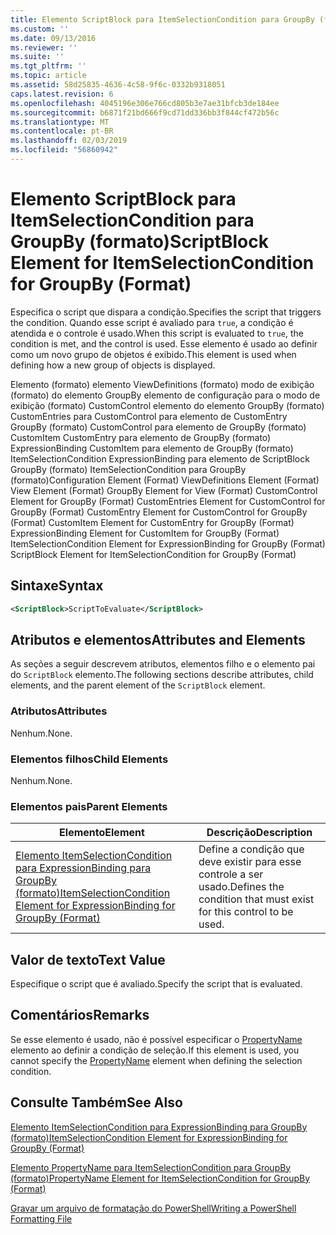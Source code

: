 ```yaml
---
title: Elemento ScriptBlock para ItemSelectionCondition para GroupBy (formato) | Microsoft Docs
ms.custom: ''
ms.date: 09/13/2016
ms.reviewer: ''
ms.suite: ''
ms.tgt_pltfrm: ''
ms.topic: article
ms.assetid: 58d25835-4636-4c58-9f6c-0332b9318051
caps.latest.revision: 6
ms.openlocfilehash: 4045196e306e766cd805b3e7ae31bfcb3de184ee
ms.sourcegitcommit: b6871f21bd666f9cd71dd336bb3f844cf472b56c
ms.translationtype: MT
ms.contentlocale: pt-BR
ms.lasthandoff: 02/03/2019
ms.locfileid: "56860942"
---
```

# <a name="scriptblock-element-for-itemselectioncondition-for-groupby-format"></a><span data-ttu-id="fa6a9-102">Elemento ScriptBlock para ItemSelectionCondition para GroupBy (formato)</span><span class="sxs-lookup"><span data-stu-id="fa6a9-102">ScriptBlock Element for ItemSelectionCondition for GroupBy (Format)</span></span>

<span data-ttu-id="fa6a9-103">Especifica o script que dispara a condição.</span><span class="sxs-lookup"><span data-stu-id="fa6a9-103">Specifies the script that triggers the condition.</span></span> <span data-ttu-id="fa6a9-104">Quando esse script é avaliado para `true`, a condição é atendida e o controle é usado.</span><span class="sxs-lookup"><span data-stu-id="fa6a9-104">When this script is evaluated to `true`, the condition is met, and the control is used.</span></span> <span data-ttu-id="fa6a9-105">Esse elemento é usado ao definir como um novo grupo de objetos é exibido.</span><span class="sxs-lookup"><span data-stu-id="fa6a9-105">This element is used when defining how a new group of objects is displayed.</span></span>

<span data-ttu-id="fa6a9-106">Elemento (formato) elemento ViewDefinitions (formato) modo de exibição (formato) do elemento GroupBy elemento de configuração para o modo de exibição (formato) CustomControl elemento do elemento GroupBy (formato) CustomEntries para CustomControl para elemento de CustomEntry GroupBy (formato) CustomControl para elemento de GroupBy (formato) CustomItem CustomEntry para elemento de GroupBy (formato) ExpressionBinding CustomItem para elemento de GroupBy (formato) ItemSelectionCondition ExpressionBinding para elemento de ScriptBlock GroupBy (formato) ItemSelectionCondition para GroupBy (formato)</span><span class="sxs-lookup"><span data-stu-id="fa6a9-106">Configuration Element (Format) ViewDefinitions Element (Format) View Element (Format) GroupBy Element for View (Format) CustomControl Element for GroupBy (Format) CustomEntries Element for CustomControl for GroupBy (Format) CustomEntry Element for CustomControl for GroupBy (Format) CustomItem Element for CustomEntry for GroupBy (Format) ExpressionBinding Element for CustomItem for GroupBy (Format) ItemSelectionCondition Element for ExpressionBinding for GroupBy (Format) ScriptBlock Element for ItemSelectionCondition for GroupBy (Format)</span></span>

## <a name="syntax"></a><span data-ttu-id="fa6a9-107">Sintaxe</span><span class="sxs-lookup"><span data-stu-id="fa6a9-107">Syntax</span></span>

```xml
<ScriptBlock>ScriptToEvaluate</ScriptBlock>
```

## <a name="attributes-and-elements"></a><span data-ttu-id="fa6a9-108">Atributos e elementos</span><span class="sxs-lookup"><span data-stu-id="fa6a9-108">Attributes and Elements</span></span>

<span data-ttu-id="fa6a9-109">As seções a seguir descrevem atributos, elementos filho e o elemento pai do `ScriptBlock` elemento.</span><span class="sxs-lookup"><span data-stu-id="fa6a9-109">The following sections describe attributes, child elements, and the parent element of the `ScriptBlock` element.</span></span>

### <a name="attributes"></a><span data-ttu-id="fa6a9-110">Atributos</span><span class="sxs-lookup"><span data-stu-id="fa6a9-110">Attributes</span></span>

<span data-ttu-id="fa6a9-111">Nenhum.</span><span class="sxs-lookup"><span data-stu-id="fa6a9-111">None.</span></span>

### <a name="child-elements"></a><span data-ttu-id="fa6a9-112">Elementos filhos</span><span class="sxs-lookup"><span data-stu-id="fa6a9-112">Child Elements</span></span>

<span data-ttu-id="fa6a9-113">Nenhum.</span><span class="sxs-lookup"><span data-stu-id="fa6a9-113">None.</span></span>

### <a name="parent-elements"></a><span data-ttu-id="fa6a9-114">Elementos pais</span><span class="sxs-lookup"><span data-stu-id="fa6a9-114">Parent Elements</span></span>

|<span data-ttu-id="fa6a9-115">Elemento</span><span class="sxs-lookup"><span data-stu-id="fa6a9-115">Element</span></span>|<span data-ttu-id="fa6a9-116">Descrição</span><span class="sxs-lookup"><span data-stu-id="fa6a9-116">Description</span></span>|
|-------------|-----------------|
|[<span data-ttu-id="fa6a9-117">Elemento ItemSelectionCondition para ExpressionBinding para GroupBy (formato)</span><span class="sxs-lookup"><span data-stu-id="fa6a9-117">ItemSelectionCondition Element for ExpressionBinding for GroupBy (Format)</span></span>](./itemselectioncondition-element-for-expressionbinding-for-groupby-format.md)|<span data-ttu-id="fa6a9-118">Define a condição que deve existir para esse controle a ser usado.</span><span class="sxs-lookup"><span data-stu-id="fa6a9-118">Defines the condition that must exist for this control to be used.</span></span>|

## <a name="text-value"></a><span data-ttu-id="fa6a9-119">Valor de texto</span><span class="sxs-lookup"><span data-stu-id="fa6a9-119">Text Value</span></span>

<span data-ttu-id="fa6a9-120">Especifique o script que é avaliado.</span><span class="sxs-lookup"><span data-stu-id="fa6a9-120">Specify the script that is evaluated.</span></span>

## <a name="remarks"></a><span data-ttu-id="fa6a9-121">Comentários</span><span class="sxs-lookup"><span data-stu-id="fa6a9-121">Remarks</span></span>

<span data-ttu-id="fa6a9-122">Se esse elemento é usado, não é possível especificar o [PropertyName](./propertyname-element-for-itemselectioncondition-for-groupby-format.md) elemento ao definir a condição de seleção.</span><span class="sxs-lookup"><span data-stu-id="fa6a9-122">If this element is used, you cannot specify the [PropertyName](./propertyname-element-for-itemselectioncondition-for-groupby-format.md) element when defining the selection condition.</span></span>

## <a name="see-also"></a><span data-ttu-id="fa6a9-123">Consulte Também</span><span class="sxs-lookup"><span data-stu-id="fa6a9-123">See Also</span></span>

[<span data-ttu-id="fa6a9-124">Elemento ItemSelectionCondition para ExpressionBinding para GroupBy (formato)</span><span class="sxs-lookup"><span data-stu-id="fa6a9-124">ItemSelectionCondition Element for ExpressionBinding for GroupBy (Format)</span></span>](./itemselectioncondition-element-for-expressionbinding-for-groupby-format.md)

[<span data-ttu-id="fa6a9-125">Elemento PropertyName para ItemSelectionCondition para GroupBy (formato)</span><span class="sxs-lookup"><span data-stu-id="fa6a9-125">PropertyName Element for ItemSelectionCondition for GroupBy (Format)</span></span>](./propertyname-element-for-itemselectioncondition-for-groupby-format.md)

[<span data-ttu-id="fa6a9-126">Gravar um arquivo de formatação do PowerShell</span><span class="sxs-lookup"><span data-stu-id="fa6a9-126">Writing a PowerShell Formatting File</span></span>](./writing-a-powershell-formatting-file.md)
